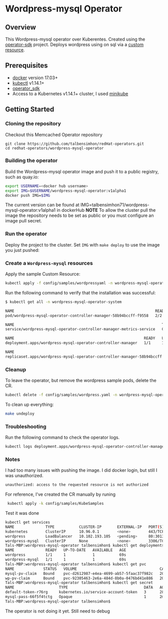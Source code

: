 # Wordpress-mysql Operator

## Overview

This Wordpress-mysql operator over Kuberentes. Created using the [operator-sdk](https://github.com/operator-framework/operator-sdk) project. Deploys wordpress using on sql via a [custom resource](https://kubernetes.io/docs/concepts/extend-kubernetes/api-extension/custom-resources/).

## Prerequisites

- [docker][docker_tool] version 17.03+
- [kubectl][kubectl_tool] v1.14.1+
- [operator_sdk][operator_install]
- Access to a Kubernetes v1.14.1+ cluster, I used [minikube][minikube_install]

## Getting Started

### Cloning the repository

Checkout this Memcached Operator repository

```
git clone https://github.com/talbensimhon/redHat-operators.git
cd redhat-operators/wordpress-mysql-operator
```

### Building the operator     

Build the Wordpress-mysql operator image and push it to a public registry, such as quay.io:     

```sh
export USERNAME=<docker hub username>     
export IMG=$USERNAME/wordpress-mysql-operator:v1alpha1      
docker push IMG=$IMG      
```
The current version can be found at IMG=talbensimhon71/wordpress-mysql-operator:v1alpha1 in dockerHub 
**NOTE** To allow the cluster pull the image the repository needs to be set as public or you must configure an image pull secret.     


### Run the operator

Deploy the project to the cluster. Set `IMG` with `make deploy` to use the image you just pushed:

### Create a `Wordpress-mysql` resources

Apply the sample Custom Resource:

```sh
kubectl apply -f config/samples/wordpressyaml -n wordpress-mysql-operator-system
```

Run the following command to verify that the installation was successful:

```sh
$ kubectl get all -n wordpress-mysql-operator-system

NAME                                                               READY   STATUS    RESTARTS   AGE
pod/wordpress-mysql-operator-controller-manager-58b94bccff-f9558   2/2     Running   0          73m

NAME                                                                  TYPE        CLUSTER-IP   EXTERNAL-IP   PORT(S)    AGE
service/wordpress-mysql-operator-controller-manager-metrics-service   ClusterIP   10.97.1.22   <none>        8443/TCP   73m

NAME                                                          READY   UP-TO-DATE   AVAILABLE   AGE
deployment.apps/wordpress-mysql-operator-controller-manager   1/1     1            1           73m

NAME                                                                     DESIRED   CURRENT   READY   AGE
replicaset.apps/wordpress-mysql-operator-controller-manager-58b94bccff   1         1         1       73m
```

### Cleanup

To leave the operator, but remove the wordpress sample pods, delete the
CR.

```sh
kubectl delete -f config/samples/wordpress.yaml -n wordpress-mysql-operator-system
```

To clean up everything:

```sh
make undeploy
```
### Troubleshooting

Run the following command to check the operator logs.

```sh
kubectl logs deployment.apps/wordpress-mysql-operator-controller-manager -n wordpress-mysql-operator-system -c manager
```

### Notes
I had too many issues with pushing the image.
I did docker login, but still I was unauthorized.
```sh
unauthorized: access to the requested resource is not authorized
```

For reference, I've created the CR manually by runing 
```sh
 kubectl apply -k config/samples/KubeSamples
```
Test it was done
```sh
kubectl get services
NAME              TYPE           CLUSTER-IP       EXTERNAL-IP   PORT(S)        AGE
kubernetes        ClusterIP      10.96.0.1        <none>        443/TCP        28h
wordpress         LoadBalancer   10.102.193.105   <pending>     80:30135/TCP   44s
wordpress-mysql   ClusterIP      None             <none>        3306/TCP       44s
Tals-MBP:wordpress-mysql-operator talbensimhon$ kubectl get deployments
NAME              READY   UP-TO-DATE   AVAILABLE   AGE
wordpress         1/1     1            1           69s
wordpress-mysql   1/1     1            1           69s
Tals-MBP:wordpress-mysql-operator talbensimhon$ kubectl get pvc
NAME             STATUS   VOLUME                                     CAPACITY   ACCESS MODES   STORAGECLASS   AGE
mysql-pv-claim   Bound    pvc-d2612987-e4ea-4699-ab57-5faac37f982c   20Gi       RWO            standard       114s
wp-pv-claim      Bound    pvc-92305463-2e6a-484d-8b0a-0476bd41e886   20Gi       RWO            standard       114s
Tals-MBP:wordpress-mysql-operator talbensimhon$ kubectl get secret
NAME                    TYPE                                  DATA   AGE
default-token-r76rg     kubernetes.io/service-account-token   3      28h
mysql-pass-66f5f4tctg   Opaque                                1      2m5s
Tals-MBP:wordpress-mysql-operator talbensimhon$ 

```

The operator is not doing it yet. Still need to debug


[kubectl_tool]: https://kubernetes.io/docs/tasks/tools/install-kubectl/
[docker_tool]: https://docs.docker.com/install/
[operator_install]: https://sdk.operatorframework.io/docs/install-operator-sdk/
[minikube_install]: https://minikube.sigs.k8s.io/docs/start/
